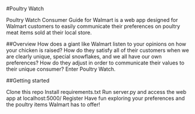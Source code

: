 #Poultry Watch

Poultry Watch Consumer Guide for Walmart is a web app designed for Walmart customers to easily communicate their preferences on poultry meat items sold at their local store.

##Overview
How does a giant like Walmart listen to your opinions on how your chicken is raised? How do they satisfy all of their customers when we are clearly unique, special snowflakes, and we all have our own preferences? How do they adjust in order to communicate their values to their unique consumer? Enter Poultry Watch.

##Getting started

Clone this repo
Install requirements.txt
Run server.py and access the web app at localhost:5000/
Register
Have fun exploring your preferences and the poultry items Walmart has to offer!
